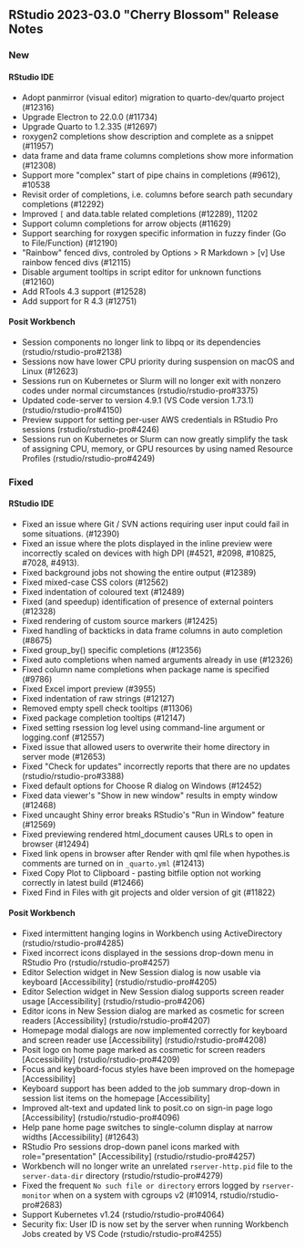 
## RStudio 2023-03.0 "Cherry Blossom" Release Notes

### New

#### RStudio IDE
- Adopt panmirror (visual editor) migration to quarto-dev/quarto project (#12316)
- Upgrade Electron to 22.0.0 (#11734)
- Upgrade Quarto to 1.2.335 (#12697)
- roxygen2 completions show description and complete as a snippet (#11957)
- data frame and data frame columns completions show more information (#12308)
- Support more "complex" start of pipe chains in completions (#9612), #10538
- Revisit order of completions, i.e. columns before search path secundary completions (#12292)
- Improved `[` and data.table related completions (#12289), 11202
- Support column completions for arrow objects (#11629)
- Support searching for roxygen specific information in fuzzy finder (Go to File/Function) (#12190)
- "Rainbow" fenced divs, controled by Options > R Markdown > [v] Use rainbow fenced divs (#12115)
- Disable argument tooltips in script editor for unknown functions (#12160)
- Add RTools 4.3 support (#12528) 
- Add support for R 4.3 (#12751)

#### Posit Workbench
- Session components no longer link to libpq or its dependencies (rstudio/rstudio-pro#2138)
- Sessions now have lower CPU priority during suspension on macOS and Linux (#12623)
- Sessions run on Kubernetes or Slurm will no longer exit with nonzero codes under normal circumstances (rstudio/rstudio-pro#3375)
- Updated code-server to version 4.9.1 (VS Code version 1.73.1) (rstudio/rstudio-pro#4150)
- Preview support for setting per-user AWS credentials in RStudio Pro sessions (rstudio/rstudio-pro#4246)
- Sessions run on Kubernetes or Slurm can now greatly simplify the task of assigning CPU, memory, or GPU resources by using named Resource Profiles (rstudio/rstudio-pro#4249)

### Fixed

#### RStudio IDE
- Fixed an issue where Git / SVN actions requiring user input could fail in some situations. (#12390)
- Fixed an issue where the plots displayed in the inline preview were incorrectly scaled on devices with high DPI (#4521, #2098, #10825, #7028, #4913).
- Fixed background jobs not showing the entire output (#12389)
- Fixed mixed-case CSS colors (#12562)
- Fixed indentation of coloured text (#12489)
- Fixed (and speedup) identification of presence of external pointers (#12328)
- Fixed rendering of custom source markers (#12425)
- Fixed handling of backticks in data frame columns in auto completion (#8675)
- Fixed group_by() specific completions (#12356)
- Fixed auto completions when named arguments already in use (#12326)
- Fixed column name completions when package name is specified (#9786)
- Fixed Excel import preview (#3955)
- Fixed indentation of raw strings (#12127)
- Removed empty spell check tooltips (#11306)
- Fixed package completion tooltips (#12147)
- Fixed setting rsession log level using command-line argument or logging.conf (#12557)
- Fixed issue that allowed users to overwrite their home directory in server mode (#12653)
- Fixed "Check for updates" incorrectly reports that there are no updates (rstudio/rstudio-pro#3388)
- Fixed default options for Choose R dialog on Windows (#12452)
- Fixed data viewer's "Show in new window" results in empty window (#12468)
- Fixed uncaught Shiny error breaks RStudio's "Run in Window" feature (#12569)
- Fixed previewing rendered html_document causes URLs to open in browser (#12494)
- Fixed link opens in browser after Render with qml file when hypothes.is comments are turned on in `_quarto.yml` (#12413)
- Fixed Copy Plot to Clipboard - pasting bitfile option not working correctly in latest build (#12466)
- Fixed Find in Files with git projects and older version of git (#11822)

#### Posit Workbench
- Fixed intermittent hanging logins in Workbench using ActiveDirectory (rstudio/rstudio-pro#4285)
- Fixed incorrect icons displayed in the sessions drop-down menu in RStudio Pro (rstudio/rstudio-pro#4257) 
- Editor Selection widget in New Session dialog is now usable via keyboard [Accessibility] (rstudio/rstudio-pro#4205)
- Editor Selection widget in New Session dialog supports screen reader usage [Accessibility] (rstudio/rstudio-pro#4206)
- Editor icons in New Session dialog are marked as cosmetic for screen readers [Accessibility] (rstudio/rstudio-pro#4207)
- Homepage modal dialogs are now implemented correctly for keyboard and screen reader use [Accessibility] (rstudio/rstudio-pro#4208)
- Posit logo on home page marked as cosmetic for screen readers [Accessibility] (rstudio/rstudio-pro#4209)
- Focus and keyboard-focus styles have been improved on the homepage [Accessibility]
- Keyboard support has been added to the job summary drop-down in session list items on the homepage [Accessibility]
- Improved alt-text and updated link to posit.co on sign-in page logo [Accessibility] (rstudio/rstudio-pro#4096)
- Help pane home page switches to single-column display at narrow widths [Accessibility] (#12643)
- RStudio Pro sessions drop-down panel icons marked with role="presentation" [Accessibility] (rstudio/rstudio-pro#4257)
- Workbench will no longer write an unrelated `rserver-http.pid` file to the `server-data-dir` directory (rstudio/rstudio-pro#4279)
- Fixed the frequent `No such file or directory` errors logged by `rserver-monitor` when on a system with cgroups v2 (#10914, rstudio/rstudio-pro#2683)
- Support Kubernetes v1.24 (rstudio/rstudio-pro#4064)
- Security fix: User ID is now set by the server when running Workbench Jobs created by VS Code (rstudio/rstudio-pro#4255)
